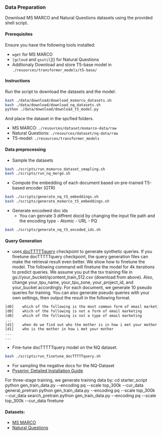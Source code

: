 ### Data Preparation

Download MS MARCO and Natural Questions datasets using the provided shell script.

#### Prerequisites
Ensure you have the following tools installed:
- `wget` for MS MARCO
- `[gcloud` and `gsutil`]() for Natural Questions 
- Addtionaly Download and store  T5-base model in `./resources/transformer_models/t5-base/`

#### Instructions
Run the script to download the datasets and the model:
```bash
bash ./data/download/download_msmarco_datasets.sh
bash ./data/download/download_nq_datasets.sh
python ./data/download/download_t5_model.py 
```
And place the dataset in the spcfied folders.
- MS MARCO: `./resources/dataset/msmarco-data/raw`
- Natural Questions: `./resources/dataset/nq-data/raw`
- T5-model: `./resources/transformer_models`

#### Data preprocessing 
- Sample the datasets 
```bash
bash ./scripts/run_msmarco_dataset_smapling.sh
bash ./scripts/run_nq_merge.sh
```
- Compute the embedding of each document based on pre-trained  T5-based encoder (GTR) 

```bash
bash ./scripts/generate_nq_t5_embeddings.sh
bash ./scripts/generate_msmarco_t5_embeddings.sh
```
- Generate encodeed doc ids 
  - You can genrate 3 diffrent docid by changing the input file path and the encoding type 
                - Atomic 
                - URL
                - PQ
```bash
bash ./scripts/generate_nq_t5_encoded_ids.sh
```
#### Query Generation
- uses[ docTTTTTquery](https://github.com/castorini/docTTTTTquery) checkpoint to generate synthetic queries. If you finetune docTTTTTquery checkpoint, the query generation files can make the retrieval result even better. We show how to finetune the model. The following command will finetune the model for 4k iterations to predict queries. We assume you put the tsv training file in gs://your_bucket/qcontent_train_512.csv (download from above). Also, change your_tpu_name, your_tpu_zone, your_project_id, and your_bucket accordingly. For each document, we generate 10 pseudo queries for training. You can also generate pseudo queries with your own settings, then output the result in the following format.


```bash
[d0]    which of the following is the most common form of email marketing
[d0]    which of the following is not a form of email marketing
[d0]    which of the following is not a type of email marketing
...
[d1]    when do we find out who the mother is in how i met your mother
[d1]    who is the mother in how i met your mother
...
...
```
- Fine-tune docTTTTTquery model on the NQ dataset.

```bash
bash ./scripts/run_finetune_docTTTTTquery.sh
```
- For sampling the negative docs for the NQ-Dataset
- [Pyserini: Detailed Installation Guide](https://github.com/castorini/pyserini/blob/master/docs/installation.md)

For three-stage training, we generate training data by:
cd starter_script
python gen_train_data.py --encoding pq --scale top_300k --cur_data general_pretrain
python gen_train_data.py --encoding pq --scale top_300k --cur_data search_pretrain
python gen_train_data.py --encoding pq --scale top_300k --cur_data finetune


#### Datasets:
- [MS MARCO](https://microsoft.github.io/msmarco/Datasets.html#document-ranking-dataset)
- [Natural Questions](https://ai.google.com/research/NaturalQuestions)

